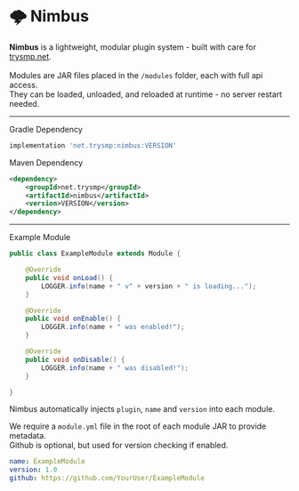 # 🌩️ Nimbus

**Nimbus** is a lightweight, modular plugin system - built with care for [trysmp.net](https://trysmp.net).<br>
<br>
Modules are JAR files placed in the `/modules` folder, each with full api access.<br>
They can be loaded, unloaded, and reloaded at runtime - no server restart needed.

****

Gradle Dependency

````groovy
implementation 'net.trysmp:nimbus:VERSION'
````

Maven Dependency
````xml
<dependency>
    <groupId>net.trysmp</groupId>
    <artifactId>nimbus</artifactId>
    <version>VERSION</version>
</dependency>
````

****

Example Module
```java
public class ExampleModule extends Module {

    @Override
    public void onLoad() {
        LOGGER.info(name + " v" + version + " is loading...");
    }

    @Override
    public void onEnable() {
        LOGGER.info(name + " was enabled!");
    }

    @Override
    public void onDisable() {
        LOGGER.info(name + " was disabled!");
    }

}
```

Nimbus automatically injects `plugin`, `name` and `version` into each module.

We require a `module.yml` file in the root of each module JAR to provide metadata.<br>
Github is optional, but used for version checking if enabled.

```yml
name: ExampleModule
version: 1.0
github: https://github.com/YourUser/ExampleModule
```

